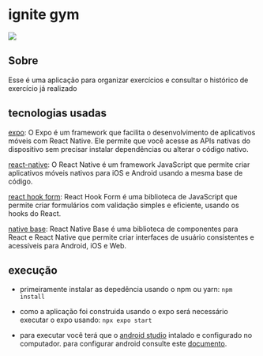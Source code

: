 # ignite gym

<img src='https://i.imgur.com/k3Nl1y5.png'>

## Sobre

Esse é uma aplicação para organizar exercícios e consultar o histórico de exercício
já realizado

## tecnologias usadas

[expo](https://expo.dev): O Expo é um framework que facilita o desenvolvimento de aplicativos móveis com React Native. Ele permite que você acesse as APIs nativas do dispositivo sem precisar instalar dependências ou alterar o código nativo.

[react-native](https://reactnative.dev): O React Native é um framework JavaScript que permite criar aplicativos móveis nativos para iOS e Android usando a mesma base de código.

[react hook form](https://react-hook-form.com): React Hook Form é uma biblioteca de JavaScript que permite criar formulários com validação simples e eficiente, usando os hooks do React.

[native base](https://nativebase.io): React Native Base é uma biblioteca de componentes para React e React Native que permite criar interfaces de usuário consistentes e acessíveis para Android, iOS e Web.

## execução

- primeiramente instalar as depedência usando o npm ou yarn:
  `npm install`

- como a aplicação foi construida usando o expo será necessário executar o expo usando: `npx expo start`

- para executar você terá que o [android studio]('https://developer.android.com') intalado e configurado no computador.
  para configurar android consulte este [documento]('https://react-native.rocketseat.dev/').
